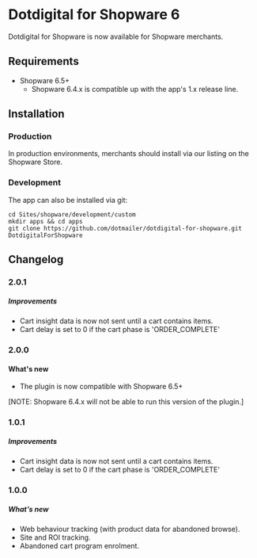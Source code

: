 # Dotdigital for Shopware 6

Dotdigital for Shopware is now available for Shopware merchants.

## Requirements
- Shopware 6.5+
    - Shopware 6.4.x is compatible up with the app's 1.x release line.

## Installation

### Production
In production environments, merchants should install via our listing on the Shopware Store.

### Development
The app can also be installed via git:
```
cd Sites/shopware/development/custom
mkdir apps && cd apps
git clone https://github.com/dotmailer/dotdigital-for-shopware.git DotdigitalForShopware
```

## Changelog

### 2.0.1

##### Improvements
- Cart insight data is now not sent until a cart contains items.
- Cart delay is set to 0 if the cart phase is 'ORDER_COMPLETE'

### 2.0.0

#### What's new
- The plugin is now compatible with Shopware 6.5+

[NOTE: Shopware 6.4.x will not be able to run this version of the plugin.]

### 1.0.1

##### Improvements
- Cart insight data is now not sent until a cart contains items.
- Cart delay is set to 0 if the cart phase is 'ORDER_COMPLETE'

### 1.0.0

##### What's new
- Web behaviour tracking (with product data for abandoned browse).
- Site and ROI tracking.
- Abandoned cart program enrolment.
